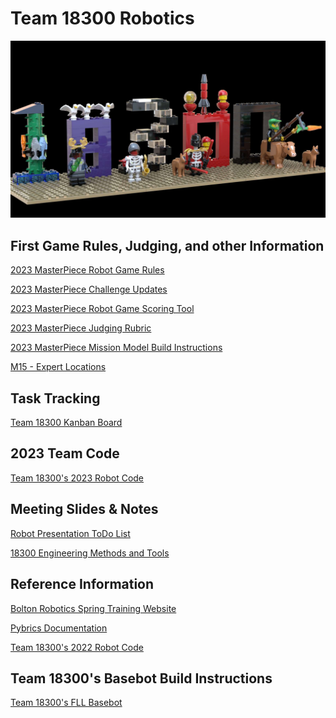 # Team 18300 Robotics 
<center>
<img src="team18300_2025.jpg" width="800">
</center>

## First Game Rules, Judging, and other Information
[2023 MasterPiece Robot Game Rules](https://firstinspiresst01.blob.core.windows.net/first-in-show-masterpiece/fll-challenge/fll-challenge-masterpiece-rgr-en.pdf)

[2023 MasterPiece Challenge Updates](https://firstinspiresst01.blob.core.windows.net/first-in-show-masterpiece/fll-challenge/fll-challenge-masterpiece-challenge-updates.pdf)

[2023 MasterPiece Robot Game Scoring Tool](https://flltools.flltutorials.com/scorer)

[2023 MasterPiece Judging Rubric](https://firstinspiresst01.blob.core.windows.net/first-in-show-masterpiece/fll-challenge/fll-challenge-masterpiece-rubrics-color.pdf)

[2023 MasterPiece Mission Model Build Instructions](https://www.firstlegoleague.org/season#resources)

[M15 - Expert Locations](https://github.com/fll-18300/home/blob/main/expert_locations.jpg)

## Task Tracking
[Team 18300 Kanban Board](https://fllteam18300.atlassian.net/)

## 2023 Team Code
[Team 18300's 2023 Robot Code](https://github.com/fll-18300/fall_2023)

## Meeting Slides & Notes
[Robot Presentation ToDo List](https://fll-18300.github.io/home/robot_todo_list.htm)

[18300 Engineering Methods and Tools](https://github.com/fll-18300/home/blob/main/meeting_090623.pdf)

## Reference Information
[Bolton Robotics Spring Training Website](https://fssfll.github.io/fssfll/)

[Pybrics Documentation](https://pybricks.com/ev3-micropython/index.html)

[Team 18300's 2022 Robot Code](https://github.com/fll-18300/fall_2022)

## Team 18300's Basebot Build Instructions
<a class="buildin3d-instructions" href="https://platform.buildin3d.com/instructions/987-team-18300-s-fll-basebot" width="710" height="590">Team 18300's FLL Basebot</a><script async src="https://platform.buildin3d.com/embed_widget.js"></script>
